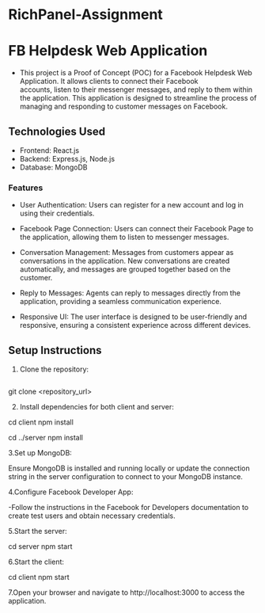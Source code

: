 # RichPanel-Assignment

# FB Helpdesk Web Application

- This project is a Proof of Concept (POC) for a Facebook Helpdesk Web Application. It allows clients to connect their Facebook       
  accounts, listen to their messenger messages, and reply to them within the application. This application is designed to streamline the 
  process of managing and responding to customer messages on Facebook.

## Technologies Used

- Frontend: React.js
- Backend: Express.js, Node.js
- Database: MongoDB

### Features

- User Authentication: Users can register for a new account and log in using their credentials.

- Facebook Page Connection: Users can connect their Facebook Page to the application, allowing them to listen to messenger messages.

- Conversation Management: Messages from customers appear as conversations in the application. New conversations are created 
  automatically, and messages are grouped together based on the customer.

- Reply to Messages: Agents can reply to messages directly from the application, providing a seamless communication experience.

- Responsive UI: The user interface is designed to be user-friendly and responsive, ensuring a consistent experience across different 
  devices.

## Setup Instructions

1. Clone the repository:

   ```bash
 git clone <repository_url>
 
 2. Install dependencies for both client and server:

  cd client
  npm install

  cd ../server
  npm install

3.Set up MongoDB:

Ensure MongoDB is installed and running locally or update the connection string in the server configuration to connect to your MongoDB instance.

4.Configure Facebook Developer App:

-Follow the instructions in the Facebook for Developers documentation to create test users and obtain necessary credentials.

5.Start the server:

cd server
npm start

6.Start the client:

cd client
npm start

7.Open your browser and navigate to http://localhost:3000 to access the application.





  
